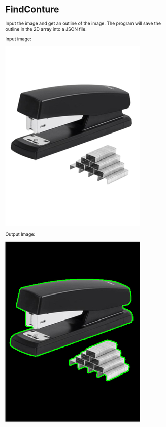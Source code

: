 # FindConture
Input the image and get an outline of the image.
The program will save the outline in the 2D array into a JSON file. 

Input image: 

![alt text](Image/img_1.png)

Output Image:

![alt text](Image/Image_with_Contours_screenshot_18.01.2024.png)

